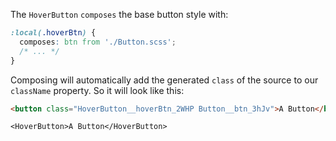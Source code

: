 
The `HoverButton` `composes` the base button style with:

```css
:local(.hoverBtn) {
  composes: btn from './Button.scss';
  /* ... */
}
```

Composing will automatically add the generated `class` of the source to our `className` property.
So it will look like this:

```html
<button class="HoverButton__hoverBtn_2WHP Button__btn_3hJv">A Button</button>
```

    <HoverButton>A Button</HoverButton>
